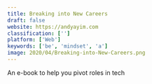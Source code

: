 ```yaml
---
title: Breaking into New Careers
draft: false 
website: https://andyayim.com
classification: ['']
platform: ['Web']
keywords: ['be', 'mindset', 'a']
image: 2020/04/Breaking-into-New-Careers.png
---
```

An e-book to help you pivot roles in tech